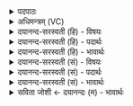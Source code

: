 <details><summary>पदपाठः</summary>

यः। ते॒। अ॒द्य। कृ॒णव॑त्। भ॒द्र॒शो॒च॒ इति॑ भद्रऽशोचे। अ॒पू॒पम्। दे॒व॒। घृ॒तव॑न्त॒मिति॑ घृ॒तऽव॑न्तम्। अ॒ग्ने॒। प्र। तम्। न॒य॒। प्र॒त॒रमिति॑ प्रऽत॒रम्। वस्यः॑। अच्छ॑। अ॒भि। सु॒म्नम्। दे॒वभ॑क्त॒मिति॑ दे॒वऽभ॑क्तम्। य॒वि॒ष्ठ॒। २६।
</details>

<details><summary>अधिमन्त्रम् (VC)</summary>

- अग्निर्देवता
- वत्सप्रीर्ऋषिः
- विराडार्षी त्रिष्टुप्
- धैवतः
</details>

<details><summary>दयानन्द-सरस्वती (हि) - विषयः</summary>

फिर विद्वान् लोग कैसे रसोइया को स्वीकार करें, यह विषय अगले मन्त्र में कहा है ॥
</details>

<details><summary>दयानन्द-सरस्वती (हि) - पदार्थः</summary>

पदार्थान्वयभाषाः -  हे (भद्रशोचे) सेवने योग्य दीप्ति से युक्त (यविष्ठ) तरुण अवस्थावाले (देव) दिव्य भोगों के दाता (अग्ने) विद्वन् पुरुष ! (यः) जो (ते) आपका (घृतवन्तम्) बहुत घृत आदि पदार्थों से संयुक्त (अभि) सब प्रकार से (सुम्नम्) सुखरूप (देवभक्तम्) विद्वानों के सेवने योग्य (अपूपम्) भोजन के योग्य पदार्थोंवाला (वस्यः) अत्यन्त भोग्य (अच्छ) अच्छे-अच्छे पदार्थों को (कृणवत्) बनावे, (तम्) उस (प्रतरम्) पाक बनाने हारे पुरुष को आप (अद्य) आज (प्रणय) प्राप्त हूजिये ॥२६ ॥
</details>

<details><summary>दयानन्द-सरस्वती (हि) - भावार्थः</summary>

भावार्थभाषाः -  मनुष्यों को चाहिये कि विद्वानों से अच्छी शिक्षा को प्राप्त हुए अति उत्तम व्यञ्जन और शष्कुली आदि तथा शाक आदि स्वाद से युक्त रुचिकारक पदार्थों को बनानेवाले पाचक पुरुष का ग्रहण करें ॥२६ ॥
</details>

<details><summary>दयानन्द-सरस्वती (सं) - विषयः</summary>

पुनर्विद्वद्भिः कीदृशः पाचकः स्वीकार्य इत्याह ॥
</details>

<details><summary>दयानन्द-सरस्वती (सं) - पदार्थः</summary>

पदार्थान्वयभाषाः -  हे भद्रशोचे यविष्ठ देवाग्ने ! यस्ते तव घृतवन्तमभिसुम्नं वस्यो देवभक्तमपूपमच्छ कृणवत् तं प्रतरं पाककर्त्तारं त्वमद्य प्रणय ॥२६ ॥
</details>

<details><summary>दयानन्द-सरस्वती (सं) - भावार्थः</summary>

भावार्थभाषाः -  मनुष्यैर्विद्वत्सुशिक्षितोऽत्युत्तमानां व्यञ्जनानां सुस्वादिष्ठानामन्नानां रुचिकराणां निर्माता पाककर्त्ता संग्राह्यः ॥२६ ॥
</details>

<details><summary>सविता जोशी ← दयानन्दः (म) - भावार्थः</summary>

भावार्थभाषाः -  माणसांनी विद्वानांकडून पाककौशल्य प्राप्त केलेल्या व अति उत्तम खाद्य पदार्थ बनविणाऱ्या व भाजी आणि इतर पदार्थ रुचकर बनविणाऱ्या व्यक्तीला स्वयंपाकी नेमावे.
</details>